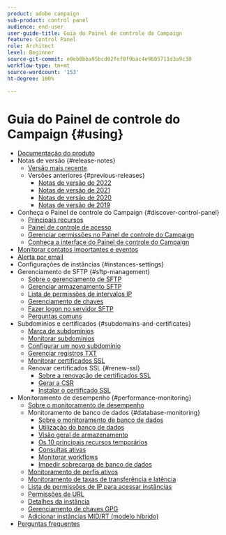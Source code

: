 ```yaml
---
product: adobe campaign
sub-product: control panel
audience: end-user
user-guide-title: Guia do Painel de controle do Campaign
feature: Control Panel
role: Architect
level: Beginner
source-git-commit: e0eb0bba95bcd02fef8f9bac4e9605711d3a9c30
workflow-type: tm+mt
source-wordcount: '153'
ht-degree: 100%

---
```



# Guia do Painel de controle do Campaign {#using}

+ [Documentação do produto](control-panel-home.md)
+ Notas de versão {#release-notes}
   + [Versão mais recente](rn/release-notes.md)
   + Versões anteriores {#previous-releases}
      + [Notas de versão de 2022](rn/release-notes-2022.md)
      + [Notas de versão de 2021](rn/release-notes-2021.md)
      + [Notas de versão de 2020](rn/release-notes-2020.md)
      + [Notas de versão de 2019](rn/release-notes-2019.md)
+ Conheça o Painel de controle do Campaign {#discover-control-panel}
   + [Principais recursos](discover/using/key-features.md)
   + [Painel de controle de acesso](discover/using/accessing-control-panel.md)
   + [Gerenciar permissões no Painel de controle do Campaign](discover/using/managing-permissions.md)
   + [Conheça a interface do Painel de controle do Campaign](discover/using/discovering-the-interface.md)
+ [Monitorar contatos importantes e eventos](service-events/service-events.md)
+ [Alerta por email](performance-monitoring/using/email-alerting.md)
+ Configurações de instâncias {#instances-settings}
+ Gerenciamento de SFTP {#sftp-management}
   + [Sobre o gerenciamento de SFTP](sftp/using/about-sftp-management.md)
   + [Gerenciar armazenamento SFTP](sftp/using/sftp-storage-management.md)
   + [Lista de permissões de intervalos IP](sftp/using/ip-range-allow-listing.md)
   + [Gerenciamento de chaves](sftp/using/key-management.md)
   + [Fazer logon no servidor SFTP](sftp/using/logging-into-sftp-server.md)
   + [Perguntas comuns](sftp/using/common-questions.md)
+ Subdomínios e certificados {#subdomains-and-certificates}
   + [Marca de subdomínios](subdomains-certificates/using/subdomains-branding.md)
   + [Monitorar subdomínios](subdomains-certificates/using/monitoring-subdomains.md)
   + [Configurar um novo subdomínio](subdomains-certificates/using/setting-up-new-subdomain.md)
   + [Gerenciar registros TXT](subdomains-certificates/using/managing-txt-records.md)
   + [Monitorar certificados SSL](subdomains-certificates/using/monitoring-ssl-certificates.md)
   + Renovar certificados SSL {#renew-ssl}
      + [Sobre a renovação de certificados SSL](subdomains-certificates/using/renewing-subdomain-certificate.md)
      + [Gerar a CSR](subdomains-certificates/using/generate-csr.md)
      + [Instalar o certificado SSL](subdomains-certificates/using/install-ssl-certificate.md)
+ Monitoramento de desempenho {#performance-monitoring}
   + [Sobre o monitoramento de desempenho](performance-monitoring/using/about-performance-monitoring.md)
   + Monitoramento de banco de dados {#database-monitoring}
      + [Sobre o monitoramento de banco de dados](performance-monitoring/using/database-monitoring.md)
      + [Utilização do banco de dados](performance-monitoring/using/database-utilization.md)
      + [Visão geral de armazenamento](performance-monitoring/using/database-storage-overview.md)
      + [Os 10 principais recursos temporários](performance-monitoring/using/database-top-ten-resources.md)
      + [Consultas ativas](performance-monitoring/using/database-active-queries.md)
      + [Monitorar workflows](performance-monitoring/using/workflow-monitoring.md)
      + [Impedir sobrecarga de banco de dados](performance-monitoring/using/database-preventing-overload.md)
   + [Monitoramento de perfis ativos](performance-monitoring/using/active-profiles-monitoring.md)
   + [Monitoramento de taxas de transferência e latência](performance-monitoring/using/throughputs-latencies.md)
   + [Lista de permissões de IP para acessar instâncias](instances-settings/using/ip-allow-listing-instance-access.md)
   + [Permissões de URL](instances-settings/using/url-permissions.md)
   + [Detalhes da instância](instances-settings/using/instance-details.md)
   + [Gerenciamento de chaves GPG](instances-settings/using/gpg-keys-management.md)
   + [Adicionar instâncias MID/RT (modelo híbrido)](instances-settings/using/external-accounts.md)
+ [Perguntas frequentes](faq.md)
